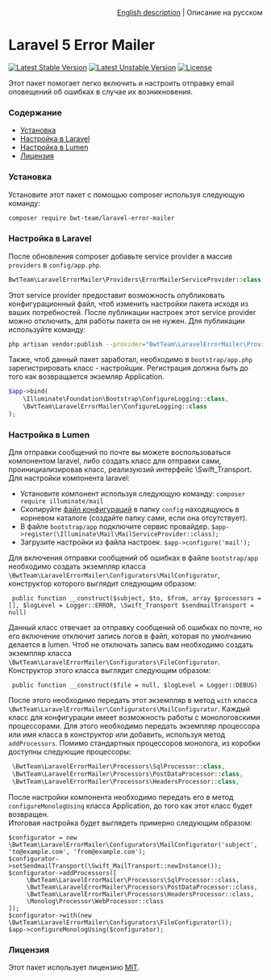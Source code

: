 <p align="right">
<a href="README.md">English description</a> | Описание на русском 
</p>

# Laravel 5 Error Mailer

[![Latest Stable Version][ico-stable-version]][link-stable-packagist]
[![Latest Unstable Version][ico-unstable-version]][link-unstable-packagist]
[![License][ico-license]](LICENSE.md)

Этот пакет помогает легко включить и настроить отправку email оповещений об ошибках в случае их возникновения.
 
### Содержание

- [Установка](#Установка)
- [Настройка в Laravel](#Настройка-в-laravel)
- [Настройка в Lumen](#Настройка-в-lumen)
- [Лицензия](#Лицензия)

### Установка

Установите этот пакет с помощью composer используя следующую команду:

```bash
composer require bwt-team/laravel-error-mailer
```

### Настройка в Laravel

После обновления composer добавьте service provider в массив `providers` в `config/app.php`. 

```php
BwtTeam\LaravelErrorMailer\Providers\ErrorMailerServiceProvider::class
```

Этот service provider предоставит возможность опубликовать конфигурационный файл, чтоб изменить настройки пакета исходя из ваших потребностей.
После публикации настроек этот service provider можно отключить, для работы пакета он не нужен. Для публикации используйте команду:

```bash
php artisan vendor:publish --provider="BwtTeam\LaravelErrorMailer\Providers\ErrorMailerServiceProvider" --tag=config
```

Также, чтоб данный пакет заработал, необходимо в `bootstrap/app.php` зарегистрировать класс - настройщик. Регистрация должна быть до того как возвращается экземляр Application.

```php
$app->bind(
    \Illuminate\Foundation\Bootstrap\ConfigureLogging::class,
    \BwtTeam\LaravelErrorMailer\ConfigureLogging::class
);
```

### Настройка в Lumen

Для отправки сообщений по почте вы можете воспользоваться компонентом laravel, либо создать класс для отправки сами, проинициализировав класс, реализуюзий интерфейс \Swift_Transport.
Для настройки компонента laravel:

   - Установите компонент используя следующую команду:
    ```
    composer require illuminate/mail
    ```
   - Скопируйте [файл конфигураций](https://github.com/laravel/laravel/blob/master/config/mail.php) в папку `config` находящуюсь в корневом каталоге (создайте папку сами, если она отсутствует).
   - В файле `bootstrap/app` подключите сервис провайдер.
    ```
    $app->register(\Illuminate\Mail\MailServiceProvider::class);
    ```
   - Загрузите настройки из файла настроек.
    ```
    $app->configure('mail');
    ```

Для включения отправки сообщений об ошибках в файле `bootstrap/app` необходимо создать экземпляр класса `\BwtTeam\LaravelErrorMailer\Configurators\MailConfigurator`, конструктор которого выглядит следующим образом:

```
 public function __construct($subject, $to, $from, array $processors = [], $logLevel = Logger::ERROR, \Swift_Transport $sendmailTransport = null)
```

Данный класс отвечает за отправку сообщений об ошибках по почте, но его включение отключит запись логов в файл, которая по умолчанию делается в lumen.
Чтоб не отключать запись вам необходимо создать экземпляр класса `\BwtTeam\LaravelErrorMailer\Configurators\FileConfigurator`. Конструктор этого класса выглядит следующим образом:

```
 public function __construct($file = null, $logLevel = Logger::DEBUG)
```

После этого необходимо передать этот экземпляр в метод `with` класса `\BwtTeam\LaravelErrorMailer\Configurators\MailConfigurator`.
Каждый класс для конфигурации имеет возможность работы с монологовскими процессорами. Для этого необходимо передать экземпляр процессора или имя класса в конструктор или добавить, используя метод `addProcessors`.
Помимо стандартных процессоров монолога, из коробки доступны следующие процессоры:
    
```php
 \BwtTeam\LaravelErrorMailer\Processors\SqlProcessor::class,
 \BwtTeam\LaravelErrorMailer\Processors\PostDataProcessor::class,
 \BwtTeam\LaravelErrorMailer\Processors\HeadersProcessor::class,
```

После настройки компонента необходимо передать его в метод `configureMonologUsing` класса Application, до того как этот класс будет возвращен.<br />
Итоговая настройка будет выглядеть примерно следующим образом:

```
$configurator = new \BwtTeam\LaravelErrorMailer\Configurators\MailConfigurator('subject', 'to@example.com', 'from@example.com');
$configurator->setSendmailTransport(\Swift_MailTransport::newInstance());
$configurator->addProcessors([
     \BwtTeam\LaravelErrorMailer\Processors\SqlProcessor::class,
     \BwtTeam\LaravelErrorMailer\Processors\PostDataProcessor::class,
     \BwtTeam\LaravelErrorMailer\Processors\HeadersProcessor::class,
     \Monolog\Processor\WebProcessor::class
]);
$configurator->with(new \BwtTeam\LaravelErrorMailer\Configurators\FileConfigurator());
$app->configureMonologUsing($configurator);
```

### Лицензия

Этот пакет использует лицензию [MIT](LICENSE.md).

[ico-stable-version]: https://poser.pugx.org/bwt-team/laravel-error-mailer/v/stable?format=flat-square
[ico-unstable-version]: https://poser.pugx.org/bwt-team/laravel-error-mailer/v/unstable?format=flat-square
[ico-license]: https://poser.pugx.org/bwt-team/laravel-error-mailer/license?format=flat-square

[link-stable-packagist]: https://packagist.org/packages/bwt-team/laravel-error-mailer
[link-unstable-packagist]: https://packagist.org/packages/bwt-team/laravel-error-mailer#dev-develop